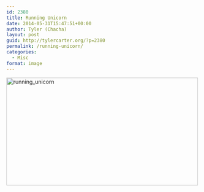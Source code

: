 ```yaml
---
id: 2380
title: Running Unicorn
date: 2014-05-31T15:47:51+00:00
author: Tyler (Chacha)
layout: post
guid: http://tylercarter.org/?p=2380
permalink: /running-unicorn/
categories:
  - Misc
format: image
---
```

[<img class="alignnone size-full wp-image-2379" src="http://tylercarter.org/wp-content/uploads/2014/05/running_unicorn.gif" alt="running_unicorn" width="500" height="281" />](http://tylercarter.org/wp-content/uploads/2014/05/running_unicorn.gif)